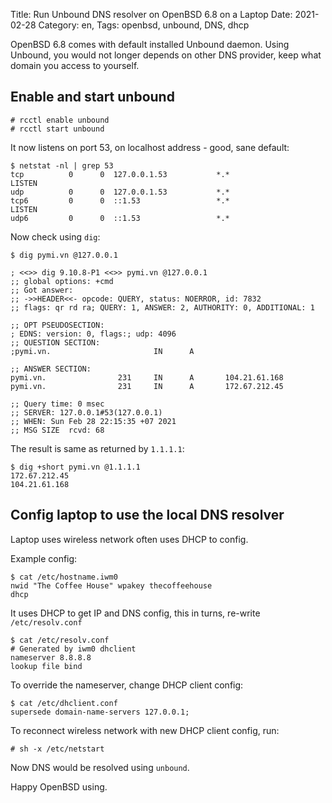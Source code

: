 Title: Run Unbound DNS resolver on OpenBSD 6.8 on a Laptop
Date: 2021-02-28
Category: en,
Tags: openbsd, unbound, DNS, dhcp

OpenBSD 6.8 comes with default installed Unbound daemon.
Using Unbound, you would not longer depends on other DNS provider, keep
what domain you access to yourself.

## Enable and start unbound
```
# rcctl enable unbound
# rcctl start unbound
```

It now listens on port 53, on localhost address - good, sane default:

```
$ netstat -nl | grep 53
tcp          0      0  127.0.0.1.53           *.*                    LISTEN
udp          0      0  127.0.0.1.53           *.*
tcp6         0      0  ::1.53                 *.*                    LISTEN
udp6         0      0  ::1.53                 *.*
```

Now check using `dig`:

```
$ dig pymi.vn @127.0.0.1

; <<>> dig 9.10.8-P1 <<>> pymi.vn @127.0.0.1
;; global options: +cmd
;; Got answer:
;; ->>HEADER<<- opcode: QUERY, status: NOERROR, id: 7832
;; flags: qr rd ra; QUERY: 1, ANSWER: 2, AUTHORITY: 0, ADDITIONAL: 1

;; OPT PSEUDOSECTION:
; EDNS: version: 0, flags:; udp: 4096
;; QUESTION SECTION:
;pymi.vn.                       IN      A

;; ANSWER SECTION:
pymi.vn.                231     IN      A       104.21.61.168
pymi.vn.                231     IN      A       172.67.212.45

;; Query time: 0 msec
;; SERVER: 127.0.0.1#53(127.0.0.1)
;; WHEN: Sun Feb 28 22:15:35 +07 2021
;; MSG SIZE  rcvd: 68
```

The result is same as returned by `1.1.1.1`:

```
$ dig +short pymi.vn @1.1.1.1
172.67.212.45
104.21.61.168
```

## Config laptop to use the local DNS resolver
Laptop uses wireless network often uses DHCP to config.

Example config:
```
$ cat /etc/hostname.iwm0
nwid "The Coffee House" wpakey thecoffeehouse
dhcp
```
It uses DHCP to get IP and DNS config, this in turns, re-write `/etc/resolv.conf`

```
$ cat /etc/resolv.conf
# Generated by iwm0 dhclient
nameserver 8.8.8.8
lookup file bind
```

To override the nameserver, change DHCP client config:

```
$ cat /etc/dhclient.conf
supersede domain-name-servers 127.0.0.1;
```

To reconnect wireless network with new DHCP client config, run:

```
# sh -x /etc/netstart
```

Now DNS would be resolved using `unbound`.

Happy OpenBSD using.
